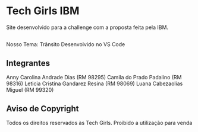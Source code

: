 # Tech Girls IBM 
Site desenvolvido para a challenge com a proposta feita pela IBM.
##
Nosso Tema: Trânsito
Desenvolvido no VS Code
## Integrantes
Anny Carolina Andrade Dias (RM 98295)
Camila do Prado Padalino (RM 98316)
Leticia Cristina Gandarez Resina (RM 98069)
Luana Cabezaolias Miguel (RM 99320)
## Aviso de Copyright
Todos os direitos reservados às Tech Girls. Proibido a utilização para venda

